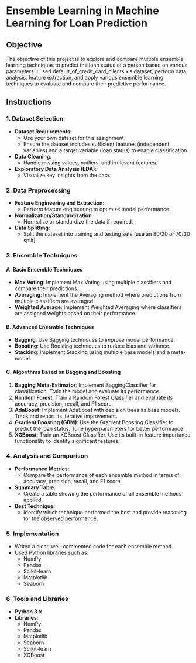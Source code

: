 # Ensemble Learning in Machine Learning for Loan Prediction

## Objective
The objective of this project is to explore and compare multiple ensemble learning techniques to predict the loan status of a person based on various parameters. I used default_of_credit_card_clients.xls dataset, perform data analysis, feature extraction, and apply various ensemble learning techniques to evaluate and compare their predictive performance.

## Instructions

### 1. Dataset Selection
- **Dataset Requirements**:
  - Use your own dataset for this assignment.
  - Ensure the dataset includes sufficient features (independent variables) and a target variable (loan status) to enable classification.
- **Data Cleaning**:
  - Handle missing values, outliers, and irrelevant features.
- **Exploratory Data Analysis (EDA)**:
  - Visualize key insights from the data.

### 2. Data Preprocessing
- **Feature Engineering and Extraction**:
  - Perform feature engineering to optimize model performance.
- **Normalization/Standardization**:
  - Normalize or standardize the data if required.
- **Data Splitting**:
  - Split the dataset into training and testing sets (use an 80/20 or 70/30 split).

### 3. Ensemble Techniques

#### A. Basic Ensemble Techniques
- **Max Voting**: Implement Max Voting using multiple classifiers and compare their predictions.
- **Averaging**: Implement the Averaging method where predictions from multiple classifiers are averaged.
- **Weighted Average**: Implement Weighted Averaging where classifiers are assigned weights based on their performance.

#### B. Advanced Ensemble Techniques
- **Bagging**: Use Bagging techniques to improve model performance.
- **Boosting**: Use Boosting techniques to reduce bias and variance.
- **Stacking**: Implement Stacking using multiple base models and a meta-model.

#### C. Algorithms Based on Bagging and Boosting
1. **Bagging Meta-Estimator**: Implement BaggingClassifier for classification. Train the model and evaluate its performance.
2. **Random Forest**: Train a Random Forest Classifier and evaluate its accuracy, precision, recall, and F1 score.
3. **AdaBoost**: Implement AdaBoost with decision trees as base models. Track and report its iterative improvement.
4. **Gradient Boosting (GBM)**: Use the Gradient Boosting Classifier to predict the loan status. Tune hyperparameters for better performance.
5. **XGBoost**: Train an XGBoost Classifier. Use its built-in feature importance functionality to identify significant features.

### 4. Analysis and Comparison
- **Performance Metrics**:
  - Compare the performance of each ensemble method in terms of accuracy, precision, recall, and F1 score.
- **Summary Table**:
  - Create a table showing the performance of all ensemble methods applied.
- **Best Technique**:
  - Identify which technique performed the best and provide reasoning for the observed performance.

### 5. Implementation
- Writed a clear, well-commented code for each ensemble method.
- Used Python libraries such as:
  - NumPy
  - Pandas
  - Scikit-learn
  - Matplotlib
  - Seaborn

### 6. Tools and Libraries
- **Python 3.x**
- **Libraries**:
  - NumPy
  - Pandas
  - Matplotlib
  - Seaborn
  - Scikit-learn
  - XGBoost
